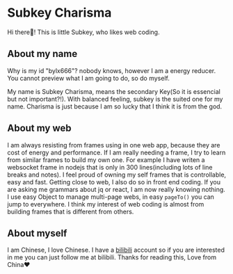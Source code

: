 # Subkey Charisma
Hi there👋! This is little Subkey, who likes web coding.

## About my name
Why is my id "bylx666"? nobody knows, however I am a energy reducer. You cannot preview what I am going to do, so do myself. 

My name is Subkey Charisma, means the secondary Key(So it is essencial but not important?!). With balanced feeling, subkey is the suited one for my name. Charisma is just because I am so lucky that I think it is from the god.

## About my web
I am always resisting from frames using in one web app, because they are cost of energy and performance. If I am really needing a frame, I try to learn from 
similar frames to build my own one. For example I have writen a websocket frame in nodejs that is only in 300 lines(including lots of line breaks and notes). I feel proud of owning my self frames that is controllable, easy and fast. 
Getting close to web, I also do so in front end coding. If you are asking me grammars about jq or react, I am now really knowing nothing. I use easy Object to manage multi-page webs, in easy `pageTo()` you can jump to everywhere. I think my interest of web coding is almost from building frames that is different from others.

## About myself
I am Chinese, I love Chinese. I have a [bilibili](https://space.bilibili.com/525849858) account so if you are interested in me you can just follow me at bilibili. Thanks for reading this, Love from China❤
